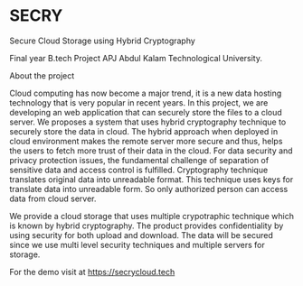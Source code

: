 # SECRY
Secure Cloud Storage using Hybrid Cryptography

Final year B.tech Project APJ Abdul Kalam Technological University.

About the project

   Cloud computing has now become a major trend, it is a new data hosting technology that is very popular in recent years. In this project, we are developing an web application that can securely store the files to a cloud server. We proposes a system that uses hybrid cryptography technique to securely store the data in cloud. The hybrid approach when deployed in cloud environment makes the remote server more secure and thus, helps the users to fetch more trust of their data in the cloud. For data security and privacy protection issues, the fundamental challenge of separation of sensitive data and access control is fulfilled. Cryptography technique translates original data into unreadable format. This technique uses keys for translate data into unreadable form. So only authorized person can access data from cloud server.

   We provide a cloud storage that uses multiple crypotraphic technique which is known by hybrid cryptography. The product provides confidentiality by using security for both upload and download. The data will be secured since we use multi level security techniques and multiple servers for storage.

For the demo visit at https://secrycloud.tech

